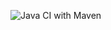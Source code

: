 ![Java CI with Maven](https://github.com/stommi/CICDtesti1/workflows/Java%20CI%20with%20Maven/badge.svg)
